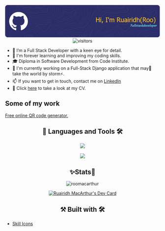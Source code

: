 <div align="center"><img src="https://github.com/roomacarthur/roomacarthur/blob/main/github-header-image.png"></div>

<div align="center"><img src="https://komarev.com/ghpvc/?username=roomacarthur&color=brightgreen&style=flat&label=Views" alt="visitors"></div>

- 👀 I’m a Full Stack Developer with a keen eye for detail.
- 🌱 I'm forever learning and improving my coding skills. 
- 🎓 Diploma in Software Development from Code Institute.
- 📘 I'm currently working on a Full-Stack Django application that may👀 take the world by storm⚡.
- 📫 If you want to get in touch, contact me on [LinkedIn](https://www.linkedin.com/in/ruairidh-macarthur-23427a191/)
- 📑 Click [here](./cv/ruairidh-macarthur-cv.pdf) to take a look at my CV.

<h2>Some of my work</h2>

[Free online QR code generator.](https://www.free-qr.codes)
           
          
<h2 align="center">📖 Languages and Tools 🛠</h2>

<p align="center">
  <a href="https://skillicons.dev">
    <img src="https://skillicons.dev/icons?i=html,css,js,python" />
  </a>
</p>
<p align="center">
  <a href="https://skillicons.dev">
    <img src="https://skillicons.dev/icons?i=bootstrap,jquery,flask,django,heroku,git,github,vscode,postgres" />
  </a>
</p>



<h2 align="center"> ✨Stats🔎 </h2>

<div align="center"><img src="https://github-readme-streak-stats.herokuapp.com?user=roomacarthur&theme=ads-juicy-fresh" alt="roomacarthur" /></p></div>

<div align="center">
<a href="https://app.daily.dev/RooMacArthur"><img src="https://api.daily.dev/devcards/b3c1a2b3f1834dd89cef93ad3f29e1be.png?r=exm" width="400" alt="Ruairidh MacArthur's Dev Card"/></a>
</div>

<h2 align="center">⚒️ Built with 🛠️</h2>

- [Skill Icons](https://skillicons.dev/)
